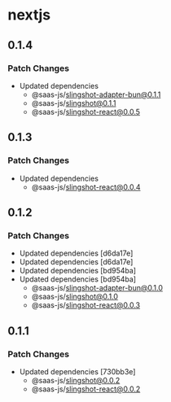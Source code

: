 # nextjs

## 0.1.4

### Patch Changes

- Updated dependencies
  - @saas-js/slingshot-adapter-bun@0.1.1
  - @saas-js/slingshot@0.1.1
  - @saas-js/slingshot-react@0.0.5

## 0.1.3

### Patch Changes

- Updated dependencies
  - @saas-js/slingshot-react@0.0.4

## 0.1.2

### Patch Changes

- Updated dependencies [d6da17e]
- Updated dependencies [d6da17e]
- Updated dependencies [bd954ba]
- Updated dependencies [bd954ba]
  - @saas-js/slingshot-adapter-bun@0.1.0
  - @saas-js/slingshot@0.1.0
  - @saas-js/slingshot-react@0.0.3

## 0.1.1

### Patch Changes

- Updated dependencies [730bb3e]
  - @saas-js/slingshot@0.0.2
  - @saas-js/slingshot-react@0.0.2
